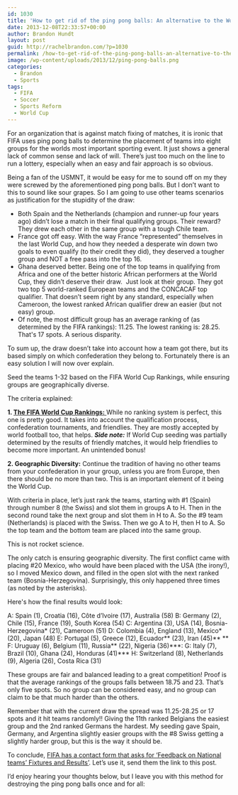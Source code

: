 ```yaml
---
id: 1030
title: 'How to get rid of the ping pong balls: An alternative to the World Cup Draw'
date: 2013-12-08T22:33:57+00:00
author: Brandon Hundt
layout: post
guid: http://rachelbrandon.com/?p=1030
permalink: /how-to-get-rid-of-the-ping-pong-balls-an-alternative-to-the-world-cup-draw/
image: /wp-content/uploads/2013/12/ping-pong-balls.png
categories:
  - Brandon
  - Sports
tags:
  - FIFA
  - Soccer
  - Sports Reform
  - World Cup
---
```

For an organization that is against match fixing of matches, it is ironic that FIFA uses ping pong balls to determine the placement of teams into eight groups for the worlds most important sporting event. It just shows a general lack of common sense and lack of will. There’s just too much on the line to run a lottery, especially when an easy and fair approach is so obvious.<!--more-->

Being a fan of the USMNT, it would be easy for me to sound off on my they were screwed by the aforementioned ping pong balls. But I don’t want to this to sound like sour grapes. So I am going to use other teams scenarios as justification for the stupidity of the draw:

  * Both Spain and the Netherlands (champion and runner-up four years ago) didn’t lose a match in their final qualifying groups. Their reward? They drew each other in the same group with a tough Chile team.
  * France got off easy. With the way France “represented” themselves in the last World Cup, and how they needed a desperate win down two goals to even qualify (to their credit they did), they deserved a tougher group and NOT a free pass into the top 16.
  * Ghana deserved better. Being one of the top teams in qualifying from Africa and one of the better historic African performers at the World Cup, they didn’t deserve their draw.  Just look at their group. They got two top 5 world-ranked European teams and the CONCACAF top qualifier. That doesn’t seem right by any standard, especially when Cameroon, the lowest ranked African qualifier drew an easier (but not easy) group.
  * Of note, the most difficult group has an average ranking of (as determined by the FIFA rankings): 11.25. The lowest ranking is: 28.25. That's 17 spots. A serious disparity.

To sum up, the draw doesn’t take into account how a team got there, but its based simply on which confederation they belong to. Fortunately there is an easy solution I will now over explain.

Seed the teams 1-32 based on the FIFA World Cup Rankings, while ensuring groups are geographically diverse.

The criteria explained:

**1. <a title="FIFA World Cup Rankings" href="http://www.fifa.com/worldranking/rankingtable/" rel="external">The FIFA World Cup Rankings</a>**<a title="FIFA World Cup Rankings" href="http://www.fifa.com/worldranking/rankingtable/" target="_blank"><b>:</b> </a>While no ranking system is perfect, this one is pretty good. It takes into account the qualification process, confederation tournaments, and friendlies. They are mostly accepted by world football too, that helps. **_Side note:_** If World Cup seeding was partially determined by the results of friendly matches, it would help friendlies to become more important. An unintended bonus!

**2. Geographic Diversity:** Continue the tradition of having no other teams from your confederation in your group, unless you are from Europe, then there should be no more than two. This is an important element of it being the World Cup.

With criteria in place, let’s just rank the teams, starting with #1 (Spain) through number 8 (the Swiss) and slot them in groups A to H. Then in the second round take the next group and slot them in H to A. So the #9 team (Netherlands) is placed with the Swiss. Then we go A to H, then H to A. So the top team and the bottom team are placed into the same group.

This is not rocket science.

The only catch is ensuring geographic diversity. The first conflict came with placing #20 Mexico, who would have been placed with the USA (the irony!), so I moved Mexico down, and filled in the open slot with the next ranked team (Bosnia-Herzegovina). Surprisingly, this only happened three times (as noted by the asterisks).

Here's how the final results would look:

A: Spain (1), Croatia (16), Côte d’Ivoire (17), Australia (58)
B: Germany (2), Chile (15), France (19), South Korea (54)
C: Argentina (3), USA (14), Bosnia-Herzegovina* (21), Cameroon (51)
D: Colombia (4), England (13), Mexico* (20), Japan (48)
E: Portugal (5), Greece (12), Ecuador** (23), Iran (45)** **
F: Uruguay (6), Belgium (11), Russia\*\* (22), Nigeria (36)\*\**:
G: Italy (7), Brazil (10), Ghana (24), Honduras (41)\***
H: Switzerland (8), Netherlands (9), Algeria (26), Costa Rica (31)

These groups are fair and balanced leading to a great competition! Proof is that the average rankings of the groups falls between 18.75 and 23. That’s only five spots. So no group can be considered easy, and no group can claim to be that much harder than the others.

Remember that with the current draw the spread was 11.25-28.25 or 17 spots and it hit teams randomly!! Giving the 11th ranked Belgians the easiest group and the 2nd ranked Germans the hardest. My seeding gave Spain, Germany, and Argentina slightly easier groups with the #8 Swiss getting a slightly harder group, but this is the way it should be.

To conclude, <a title="Contact FIFA about this post!" href="http://www.fifa.com/contact/form.html" rel="external">FIFA has a contact form that asks for ‘Feedback on National teams’ Fixtures and Results’</a>. Let’s use it, send them the link to this post.

I’d enjoy hearing your thoughts below, but I leave you with this method for destroying the ping pong balls once and for all:
